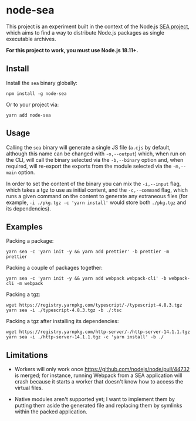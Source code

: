 # node-sea

This project is an experiment built in the context of the Node.js [SEA project](https://github.com/nodejs/single-executable/), which aims to find a way to distribute Node.js packages as single executable archives.

**For this project to work, you must use Node.js 18.11+.**

## Install

Install the `sea` binary globally:

```
npm install -g node-sea
```

Or to your project via:

```
yarn add node-sea
```

## Usage

Calling the `sea` binary will generate a single JS file (`a.cjs` by default, although this name can be changed with `-o,--output`) which, when run on the CLI, will call the binary selected via the `-b,--binary` option and, when required, will re-export the exports from the module selected via the `-m,--main` option.

In order to set the content of the binary you can mix the `-i,--input` flag, which takes a tgz to use as initial content, and the `-c,--command` flag, which runs a given command on the content to generate any extraneous files (for example, `-i ./pkg.tgz -c 'yarn install'` would store both `./pkg.tgz` and its dependencies).

## Examples

Packing a package:

```
yarn sea -c 'yarn init -y && yarn add prettier' -b prettier -m prettier
```

Packing a couple of packages together:

```
yarn sea -c 'yarn init -y && yarn add webpack webpack-cli' -b webpack-cli -m webpack
```

Packing a tgz:

```
wget https://registry.yarnpkg.com/typescript/-/typescript-4.8.3.tgz
yarn sea -i ./typescript-4.8.3.tgz -b ./:tsc
```

Packing a tgz after installing its dependencies:

```
wget https://registry.yarnpkg.com/http-server/-/http-server-14.1.1.tgz
yarn sea -i ./http-server-14.1.1.tgz -c 'yarn install' -b ./
```

## Limitations

- Workers will only work once https://github.com/nodejs/node/pull/44732 is merged; for instance, running Webpack from a SEA application will crash because it starts a worker that doesn't know how to access the virtual files.

- Native modules aren't supported yet; I want to implement them by putting them aside the generated file and replacing them by symlinks within the packed application.
